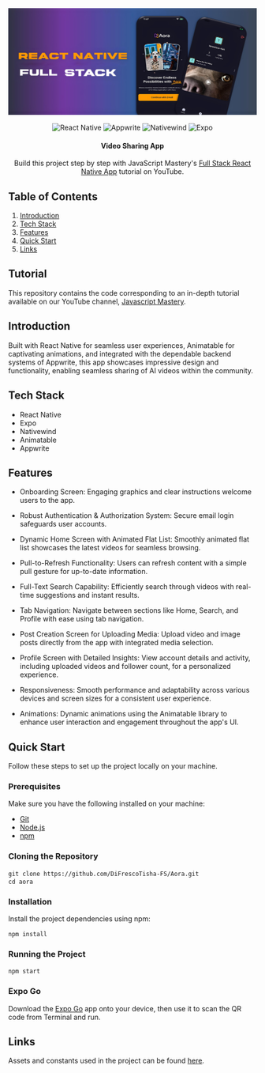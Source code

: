 <div align="center">
  <img src="images/4.png" alt="Aora" />

  ![React Native](https://img.shields.io/badge/react_native-%2320232a.svg?style=for-the-badge&logo=react&logoColor=%2361DAFB)
  ![Appwrite](https://img.shields.io/badge/Appwrite-%23FD366E.svg?style=for-the-badge&logo=appwrite&logoColor=white)
  ![Nativewind](https://img.shields.io/badge/nativewind-%2338B2AC.svg?style=for-the-badge&logo=tailwind-css&logoColor=white)
  ![Expo](https://img.shields.io/badge/expo-1C1E24?style=for-the-badge&logo=expo&logoColor=#D04A37)
  
  <h4>Video Sharing App</h4>
  
  <p>Build this project step by step with JavaScript Mastery's <a href="https://www.youtube.com/watch?v=ZBCUegTZF7M">Full Stack React Native App</a> tutorial on YouTube.</p>
</div>

## Table of Contents

1. [Introduction](#introduction)
2. [Tech Stack](#tech-stack)
3. [Features](#features)
4. [Quick Start](#quickstart)
5. [Links](#links)

## Tutorial

This repository contains the code corresponding to an in-depth tutorial available on our YouTube channel, [Javascript Mastery](https://www.youtube.com/@javascriptmastery/videos).
 
## Introduction

Built with React Native for seamless user experiences, Animatable for captivating animations, and integrated with the dependable backend systems of Appwrite, this app showcases impressive design and functionality, enabling seamless sharing of AI videos within the community.

## Tech Stack

* React Native
* Expo
* Nativewind
* Animatable
* Appwrite

## Features

* Onboarding Screen: Engaging graphics and clear instructions welcome users to the app.

* Robust Authentication & Authorization System: Secure email login safeguards user accounts.

* Dynamic Home Screen with Animated Flat List: Smoothly animated flat list showcases the latest videos for seamless browsing.

* Pull-to-Refresh Functionality: Users can refresh content with a simple pull gesture for up-to-date information.

* Full-Text Search Capability: Efficiently search through videos with real-time suggestions and instant results.

* Tab Navigation: Navigate between sections like Home, Search, and Profile with ease using tab navigation.

* Post Creation Screen for Uploading Media: Upload video and image posts directly from the app with integrated media selection.

* Profile Screen with Detailed Insights: View account details and activity, including uploaded videos and follower count, for a personalized experience.

* Responsiveness: Smooth performance and adaptability across various devices and screen sizes for a consistent user experience.

* Animations: Dynamic animations using the Animatable library to enhance user interaction and engagement throughout the app's UI.

## Quick Start

Follow these steps to set up the project locally on your machine.

### Prerequisites

Make sure you have the following installed on your machine:
* [Git](https://git-scm.com/)
* [Node.js](https://nodejs.org/en)
* [npm](https://www.npmjs.com/)

### Cloning the Repository
```
git clone https://github.com/DiFrescoTisha-FS/Aora.git
cd aora
```

### Installation
Install the project dependencies using npm:
```
npm install
```

### Running the Project
```
npm start
```

### Expo Go
Download the [Expo Go](https://expo.dev/go) app onto your device, then use it to scan the QR code from Terminal and run.

## Links
Assets and constants used in the project can be found [here](https://drive.google.com/drive/folders/1pckq7VAoqZlmsEfYaSsDltmQSESKm8h7).